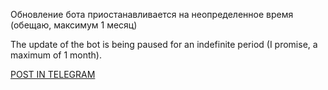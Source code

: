 Обновление бота приостанавливается на неопределенное время (обещаю, максимум 1 месяц)

The update of the bot is being paused for an indefinite period (I promise, a maximum of 1 month).

[POST IN TELEGRAM](https://t.me/chatgptbotbyayonovdenizs/453)